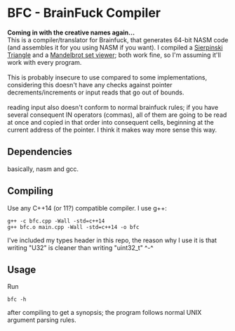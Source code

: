 # BFC - BrainFuck Compiler

<strong>Coming in with the creative names again...</strong><br />
This is a compiler/translator for Brainfuck, that generates 64-bit NASM code
(and assembles it for you using NASM if you want). I compiled a [Sierpinski Triangle](http://www.hevanet.com/cristofd/brainfuck/sierpinski.b) and a [Mandelbrot set viewer](https://github.com/ErikDubbelboer/brainfuck-jit/blob/master/mandelbrot.bf);
both work fine, so I'm assuming it'll work with every program.<br /><br />
This is probably insecure to use compared to some implementations,
considering this doesn't have any checks against pointer
decrements/increments or input reads that go out of bounds.<br /><br />
reading input also doesn't conform to normal brainfuck rules; if you
have several consequent IN operators
(commas), all of them are going to be read at once and copied in that
order into consequent cells, beginning at the current address of the
pointer. I think it makes way more sense this way.<br />

## Dependencies
basically, nasm and gcc.<br />

## Compiling
Use any C++14 (or 11?) compatible compiler.
I use g++:
```
g++ -c bfc.cpp -Wall -std=c++14
g++ bfc.o main.cpp -Wall -std=c++14 -o bfc
```
I've included my types header in this repo, the reason why I use it is
that writing "U32" is cleaner than writing "uint32_t" ^-^<br />

## Usage
Run
```
bfc -h
```
after compiling to get a synopsis; the program follows normal UNIX
argument parsing rules.
